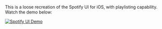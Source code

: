This is a loose recreation of the Spotify UI for iOS, with playlisting capability. Watch the demo below:

[![Spotify UI Demo](https://img.youtube.com/vi/kmU5n8wHg3w/0.jpg)](https://www.youtube.com/watch?v=kmU5n8wHg3w)
